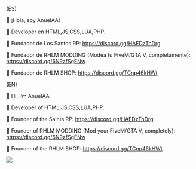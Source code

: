 (ES)

👋 ¡Hola, soy AnuelAA!

👀 Developer en HTML,JS,CSS,LUA,PHP.

👑 Fundador de Los Santos RP: https://discord.gg/HAFDzTnDrg

🐌 Fundador de RHLM MODDING (Modea tu FiveM/GTA V, completamente): https://discord.gg/6N9zfSgENw

👑 Fundador de RHLM SHOP: https://discord.gg/TCnp46kHWt

(EN)

👋 Hi, I’m AnuelAA

👀 Developer of HTML,JS,CSS,LUA,PHP.

👑 Founder of the Saints RP: https://discord.gg/HAFDzTnDrg

🐌 Founder of RHLM MODDING (Mod your FiveM/GTA V, completely): https://discord.gg/6N9zfSgENw

👑 Founder of the RHLM SHOP: https://discord.gg/TCnp46kHWt

![](https://camo.githubusercontent.com/7df417386666b23e904b7b3b33d12619e717771f7d6bd295e08a4c388754fbc4/68747470733a2f2f6769746875622d726561646d652d73746174732e76657263656c2e6170702f6170692f746f702d6c616e67732f3f757365726e616d653d6775696c6c65727038266c61796f75743d636f6d70616374)
<!---
RHLM-SCRIPTS/RHLM-SCRIPTS is a ✨ special ✨ repository because its `README.md` (this file) appears on your GitHub profile.
You can click the Preview link to take a look at your changes.
--->

